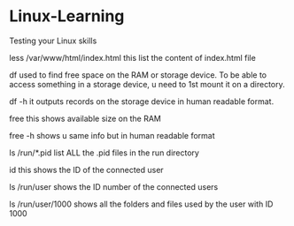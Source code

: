 # Linux-Learning
Testing your Linux skills

less /var/www/html/index.html     this list the content of index.html file

df    used to find free space on the RAM or storage device. To be able to access something in a storage device, u need to 1st mount it on a directory.

df -h    it outputs records on the storage device in human readable format.

free    this shows available size on the RAM

free -h     shows u same info but in human readable format 

ls /run/*.pid    list ALL the .pid files in the run directory 

id     this shows the ID of the connected user 

ls /run/user    shows the ID number of the connected users

ls /run/user/1000    shows all the folders and files used by the user with ID 1000
